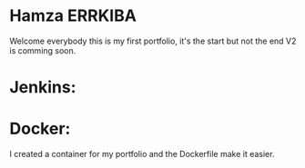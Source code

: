 # Hamza ERRKIBA
Welcome everybody this is my first portfolio, it's the start but not the end V2 is comming soon.
 
# Jenkins:


# Docker:
I created a container for my portfolio and the Dockerfile make it easier.
